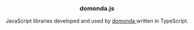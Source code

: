 <br>
<h3 align="center">domonda.js</h3>
<p align="center">JavaScript libraries developed and used by
  <a href="https://domonda.com/">
  domonda
  </a> written in TypeScript.
</p>
<br>
